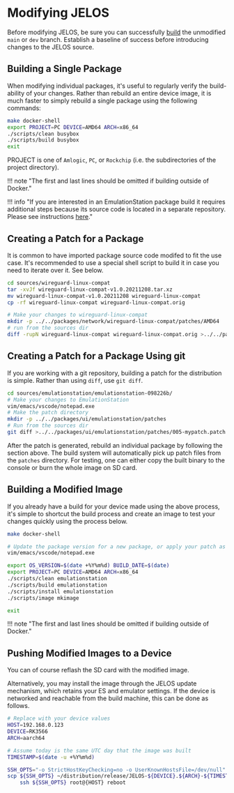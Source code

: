 # Modifying JELOS

Before modifying JELOS, be sure you can successfully [build](build.md) the unmodified `main` or `dev` branch.  Establish a baseline of success before introducing changes to the JELOS source.

## Building a Single Package

When modifying individual packages, it's useful to regularly verify the build-ability of your changes.  Rather than rebuild an entire device image, it is much faster to simply rebuild a single package using the following commands:

``` bash linenums="1"
make docker-shell
export PROJECT=PC DEVICE=AMD64 ARCH=x86_64
./scripts/clean busybox
./scripts/build busybox
exit
```

PROJECT is one of `Amlogic`, `PC`, or `Rockchip` (i.e. the subdirectories of the project directory).

!!! note "The first and last lines should be omitted if building outside of Docker."

!!! info "If you are interested in an EmulationStation package build it requires additional steps because its source code is located in a separate repository.  Please see instructions [here](https://github.com/JustEnoughLinuxOS/distribution/blob/main/packages/ui/emulationstation/package.mk#L39)."

## Creating a Patch for a Package

It is common to have imported package source code modifed to fit the use case. It's recommended to use a special shell script to build it in case you need to iterate over it. See below.

``` bash linenums="1"
cd sources/wireguard-linux-compat
tar -xvJf wireguard-linux-compat-v1.0.20211208.tar.xz
mv wireguard-linux-compat-v1.0.20211208 wireguard-linux-compat
cp -rf wireguard-linux-compat wireguard-linux-compat.orig

# Make your changes to wireguard-linux-compat
mkdir -p ../../packages/network/wireguard-linux-compat/patches/AMD64
# run from the sources dir
diff -rupN wireguard-linux-compat wireguard-linux-compat.orig >../../packages/network/wireguard-linux-compat/patches/AMD64/mychanges.patch
```

## Creating a Patch for a Package Using git

If you are working with a git repository, building a patch for the distribution is simple.  Rather than using `diff`, use `git diff`.

``` bash linenums="1"
cd sources/emulationstation/emulationstation-098226b/
# Make your changes to EmulationStation
vim/emacs/vscode/notepad.exe
# Make the patch directory
mkdir -p ../../packages/ui/emulationstation/patches
# Run from the sources dir
git diff >../../packages/ui/emulationstation/patches/005-mypatch.patch
```

After the patch is generated, rebuild an individual package by following the section above. The build system will automatically pick up patch files from the `patches` directory. For testing, one can either copy the built binary to the console or burn the whole image on SD card.

## Building a Modified Image

If you already have a build for your device made using the above process, it's simple to shortcut the build process and create an image to test your changes quickly using the process below.

``` bash linenums="1"
make docker-shell

# Update the package version for a new package, or apply your patch as above.
vim/emacs/vscode/notepad.exe

export OS_VERSION=$(date +%Y%m%d) BUILD_DATE=$(date)
export PROJECT=PC DEVICE=AMD64 ARCH=x86_64
./scripts/clean emulationstation
./scripts/build emulationstation
./scripts/install emulationstation
./scripts/image mkimage

exit
```

!!! note "The first and last lines should be omitted if building outside of Docker."

## Pushing Modified Images to a Device

You can of course reflash the SD card with the modified image.

Alternatively, you may install the image through the JELOS update mechanism, which retains your ES and emulator settings.  If the device is networked and reachable from the build machine, this can be done as follows.

``` bash linenums="1"
# Replace with your device values
HOST=192.168.0.123
DEVICE=RK3566
ARCH=aarch64

# Assume today is the same UTC day that the image was built
TIMESTAMP=$(date -u +%Y%m%d)

SSH_OPTS="-o StrictHostKeyChecking=no -o UserKnownHostsFile=/dev/null"
scp ${SSH_OPTS} ~/distribution/release/JELOS-${DEVICE}.${ARCH}-${TIMESTAMP}.tar root@${HOST}:~/.update && \
    ssh ${SSH_OPTS} root@{HOST} reboot
```
